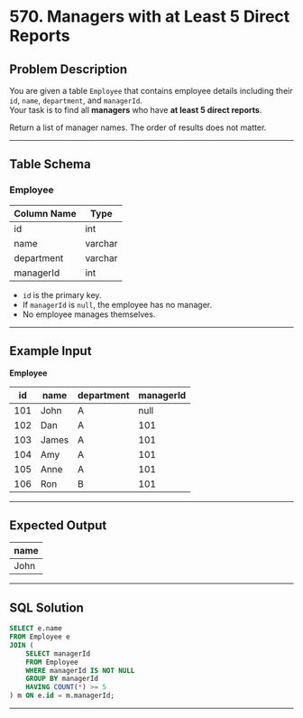 # 570. Managers with at Least 5 Direct Reports

## Problem Description

You are given a table `Employee` that contains employee details including their `id`, `name`, `department`, and `managerId`.  
Your task is to find all **managers** who have **at least 5 direct reports**.

Return a list of manager names. The order of results does not matter.

---

## Table Schema

### Employee

| Column Name | Type    |
|-------------|---------|
| id          | int     |
| name        | varchar |
| department  | varchar |
| managerId   | int     |

- `id` is the primary key.
- If `managerId` is `null`, the employee has no manager.
- No employee manages themselves.

---

## Example Input

**Employee**

| id  | name  | department | managerId |
|-----|-------|------------|-----------|
| 101 | John  | A          | null      |
| 102 | Dan   | A          | 101       |
| 103 | James | A          | 101       |
| 104 | Amy   | A          | 101       |
| 105 | Anne  | A          | 101       |
| 106 | Ron   | B          | 101       |

---

## Expected Output

| name |
|------|
| John |

---

## SQL Solution

```sql
SELECT e.name
FROM Employee e
JOIN (
    SELECT managerId
    FROM Employee
    WHERE managerId IS NOT NULL
    GROUP BY managerId
    HAVING COUNT(*) >= 5
) m ON e.id = m.managerId;
```
---
